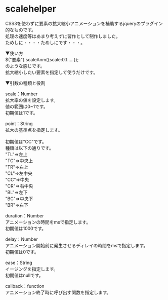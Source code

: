scalehelper
===========

CSS3を使わずに要素の拡大縮小アニメーションを補助するjqueryのプラグイン的なものです。<br>
処理の速度等はあまり考えずに習作として制作しました。<br>
ためしに・・・・ためしにです・・・。<br>

▼使い方<br>
$("要素").scaleAnm({scale:0.1.....});<br>
のような感じです。<br>
拡大縮小したい要素を指定して使うだけです。<br>

▼引数の種類と役割<br>

scale：Number <br>
拡大率の値を設定します。<br>
値の範囲は0~1です。<br>
初期値は1です。<br>

point：String<br>
拡大の基準点を指定します。<br><br>
初期値は"CC"です。<br>
種類は以下の通りです。<br>
"TL"⇒左上<br>
"TC"⇒中央上<br>
"TR"⇒右上<br>
"CL"⇒左中央<br>
"CC"⇒中央<br>
"CR"⇒右中央<br>
"BL"⇒左下<br>
"BC"⇒中央下<br>
"BR"⇒右下<br>

duration：Number<br>
アニメーションの時間をmsで指定します。<br>
初期値は1000です。<br>

delay：Number<br>
アニメーション開始前に発生させるディレイの時間をmsで指定します。<br>
初期値は0です。<br>

ease：String<br>
イージングを指定します。<br>
初期値はnullです。<br>

callback：function<br>
アニメーション終了時に呼び出す関数を指定します。<br>
